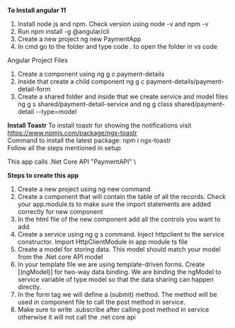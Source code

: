 **To Install angular 11**
1) Install node js and npm. Check version using node -v and npm -v
2) Run npm install -g @angular/cli
3) Create a new project ng new PaymentApp
4) In cmd go to the folder and type code . to open the folder in vs code

Angular Project Files
  1. Create a component using ng g c payment-details
  2. Inside that create a child component ng g c payment-details/payment-detail-form
  3. Create a shared folder and inside that we create service and model files ng g s shared/payment-detail-service and ng g class shared/payment-detail --type=model

**Install Toastr**
To install toastr for showing the notifications visit https://www.npmjs.com/package/ngx-toastr \
Command to install the latest package: npm i ngx-toastr \
Follow all the steps mentioned in setup

This app calls .Net Core API "PaymentAPI" \

**Steps to create this app**
1. Create a new project using ng new command
2. Create a component that will contain the table of all the records. Check your app.module.ts to make sure the import statements are added correctly for new component
3. In the html file of the new component add all the controls you want to add.
4. Create a service using ng g s command. Inject httpclient to the service constructor. Import HttpClientModule in app module ts file
5. Create a model for storing data. This model should match your model from the .Net core API model
6. In your template file we are using template-driven forms. Create [(ngModel)] for two-way data binding. We are binding the ngModel to service variable of type model so that the data sharing can happen directly.
7. In the form tag we will define a (submit) method. The method will be used in component file to call the post method in service.
8. Make sure to write .subscribe after calling post method in service otherwise it will not call the .net core api

